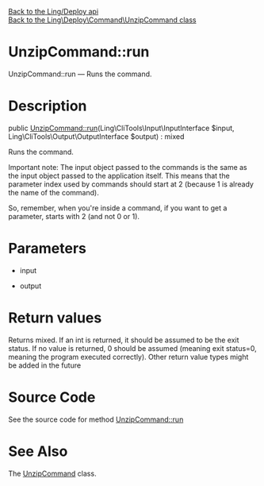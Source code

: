 [Back to the Ling/Deploy api](https://github.com/lingtalfi/Deploy/blob/master/doc/api/Ling/Deploy.md)<br>
[Back to the Ling\Deploy\Command\UnzipCommand class](https://github.com/lingtalfi/Deploy/blob/master/doc/api/Ling/Deploy/Command/UnzipCommand.md)


UnzipCommand::run
================



UnzipCommand::run — Runs the command.




Description
================


public [UnzipCommand::run](https://github.com/lingtalfi/Deploy/blob/master/doc/api/Ling/Deploy/Command/UnzipCommand/run.md)(Ling\CliTools\Input\InputInterface $input, Ling\CliTools\Output\OutputInterface $output) : mixed




Runs the command.

Important note:
The input object passed to the commands is the same as the input object passed to the application itself.
This means that the parameter index used by commands should start at 2 (because 1 is already the name of the command).

So, remember, when you're inside a command, if you want to get a parameter, starts with 2 (and not 0 or 1).




Parameters
================


- input

    

- output

    


Return values
================

Returns mixed.
If an int is returned, it should be assumed to be the exit status.
If no value is returned, 0 should be assumed (meaning exit status=0, meaning the program executed correctly).
Other return value types might be added in the future







Source Code
===========
See the source code for method [UnzipCommand::run](https://github.com/lingtalfi/Deploy/blob/master/Command/UnzipCommand.php#L38-L100)


See Also
================

The [UnzipCommand](https://github.com/lingtalfi/Deploy/blob/master/doc/api/Ling/Deploy/Command/UnzipCommand.md) class.



